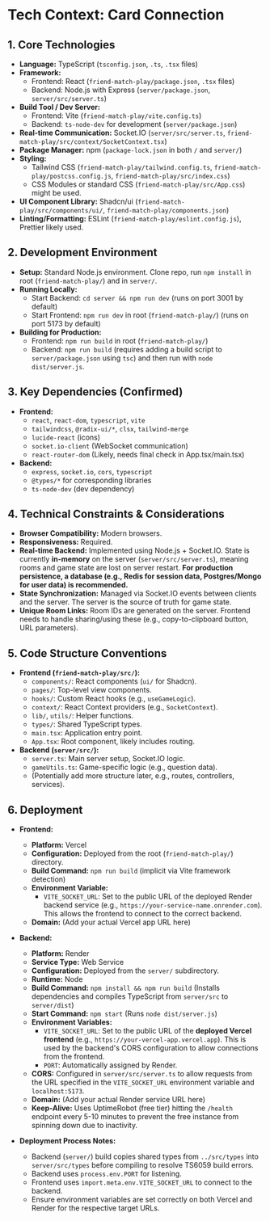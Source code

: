 # Tech Context: Card Connection

## 1. Core Technologies

- **Language:** TypeScript (`tsconfig.json`, `.ts`, `.tsx` files)
- **Framework:** 
    - Frontend: React (`friend-match-play/package.json`, `.tsx` files)
    - Backend: Node.js with Express (`server/package.json`, `server/src/server.ts`)
- **Build Tool / Dev Server:** 
    - Frontend: Vite (`friend-match-play/vite.config.ts`)
    - Backend: `ts-node-dev` for development (`server/package.json`)
- **Real-time Communication:** Socket.IO (`server/src/server.ts`, `friend-match-play/src/context/SocketContext.tsx`)
- **Package Manager:** npm (`package-lock.json` in both `/` and `server/`)
- **Styling:**
    - Tailwind CSS (`friend-match-play/tailwind.config.ts`, `friend-match-play/postcss.config.js`, `friend-match-play/src/index.css`)
    - CSS Modules or standard CSS (`friend-match-play/src/App.css`) might be used.
- **UI Component Library:** Shadcn/ui (`friend-match-play/src/components/ui/`, `friend-match-play/components.json`)
- **Linting/Formatting:** ESLint (`friend-match-play/eslint.config.js`), Prettier likely used.

## 2. Development Environment

- **Setup:** Standard Node.js environment. Clone repo, run `npm install` in root (`friend-match-play/`) and in `server/`.
- **Running Locally:** 
    - Start Backend: `cd server && npm run dev` (runs on port 3001 by default)
    - Start Frontend: `npm run dev` in root (`friend-match-play/`) (runs on port 5173 by default)
- **Building for Production:** 
    - Frontend: `npm run build` in root (`friend-match-play/`)
    - Backend: `npm run build` (requires adding a build script to `server/package.json` using `tsc`) and then run with `node dist/server.js`.

## 3. Key Dependencies (Confirmed)

- **Frontend:**
    - `react`, `react-dom`, `typescript`, `vite`
    - `tailwindcss`, `@radix-ui/*`, `clsx`, `tailwind-merge`
    - `lucide-react` (icons)
    - `socket.io-client` (WebSocket communication)
    - `react-router-dom` (Likely, needs final check in App.tsx/main.tsx)
- **Backend:**
    - `express`, `socket.io`, `cors`, `typescript`
    - `@types/*` for corresponding libraries
    - `ts-node-dev` (dev dependency)

## 4. Technical Constraints & Considerations

- **Browser Compatibility:** Modern browsers.
- **Responsiveness:** Required.
- **Real-time Backend:** Implemented using Node.js + Socket.IO. State is currently **in-memory** on the server (`server/src/server.ts`), meaning rooms and game state are lost on server restart. **For production persistence, a database (e.g., Redis for session data, Postgres/Mongo for user data) is recommended.**
- **State Synchronization:** Managed via Socket.IO events between clients and the server. The server is the source of truth for game state.
- **Unique Room Links:** Room IDs are generated on the server. Frontend needs to handle sharing/using these (e.g., copy-to-clipboard button, URL parameters).

## 5. Code Structure Conventions

- **Frontend (`friend-match-play/src/`):**
    - `components/`: React components (`ui/` for Shadcn).
    - `pages/`: Top-level view components.
    - `hooks/`: Custom React hooks (e.g., `useGameLogic`).
    - `context/`: React Context providers (e.g., `SocketContext`).
    - `lib/`, `utils/`: Helper functions.
    - `types/`: Shared TypeScript types.
    - `main.tsx`: Application entry point.
    - `App.tsx`: Root component, likely includes routing.
- **Backend (`server/src/`):**
    - `server.ts`: Main server setup, Socket.IO logic.
    - `gameUtils.ts`: Game-specific logic (e.g., question data).
    - (Potentially add more structure later, e.g., routes, controllers, services).

## 6. Deployment

- **Frontend:**
    - **Platform:** Vercel
    - **Configuration:** Deployed from the root (`friend-match-play/`) directory.
    - **Build Command:** `npm run build` (implicit via Vite framework detection)
    - **Environment Variable:** 
        - `VITE_SOCKET_URL`: Set to the public URL of the deployed Render backend service (e.g., `https://your-service-name.onrender.com`). This allows the frontend to connect to the correct backend.
    - **Domain:** (Add your actual Vercel app URL here)

- **Backend:**
    - **Platform:** Render
    - **Service Type:** Web Service
    - **Configuration:** Deployed from the `server/` subdirectory.
    - **Runtime:** Node
    - **Build Command:** `npm install && npm run build` (Installs dependencies and compiles TypeScript from `server/src` to `server/dist`)
    - **Start Command:** `npm start` (Runs `node dist/server.js`)
    - **Environment Variables:**
        - `VITE_SOCKET_URL`: Set to the public URL of the **deployed Vercel frontend** (e.g., `https://your-vercel-app.vercel.app`). This is used by the backend's CORS configuration to allow connections from the frontend.
        - `PORT`: Automatically assigned by Render.
    - **CORS:** Configured in `server/src/server.ts` to allow requests from the URL specified in the `VITE_SOCKET_URL` environment variable and `localhost:5173`.
    - **Domain:** (Add your actual Render service URL here)
    - **Keep-Alive:** Uses UptimeRobot (free tier) hitting the `/health` endpoint every 5-10 minutes to prevent the free instance from spinning down due to inactivity.

- **Deployment Process Notes:**
    - Backend (`server/`) build copies shared types from `../src/types` into `server/src/types` before compiling to resolve TS6059 build errors.
    - Backend uses `process.env.PORT` for listening.
    - Frontend uses `import.meta.env.VITE_SOCKET_URL` to connect to the backend.
    - Ensure environment variables are set correctly on both Vercel and Render for the respective target URLs.
